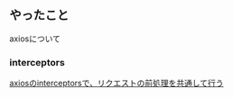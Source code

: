 ## やったこと
axiosについて

### interceptors
[axiosのinterceptorsで、リクエストの前処理を共通して行う](https://qiita.com/buntafujikawa/items/78e9204cc9ea7eaabd3d)  




